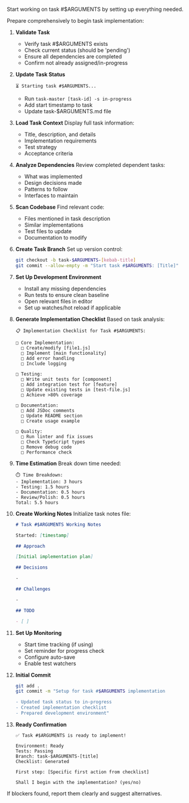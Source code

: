 Start working on task #$ARGUMENTS by setting up everything needed.

Prepare comprehensively to begin task implementation:

1. **Validate Task**

   - Verify task #$ARGUMENTS exists
   - Check current status (should be 'pending')
   - Ensure all dependencies are completed
   - Confirm not already assigned/in-progress

2. **Update Task Status**

   ```
   ⏳ Starting task #$ARGUMENTS...
   ```

   - Run `task-master [task-id] -s in-progress`
   - Add start timestamp to task
   - Update task-$ARGUMENTS.md file

3. **Load Task Context**
   Display full task information:

   - Title, description, and details
   - Implementation requirements
   - Test strategy
   - Acceptance criteria

4. **Analyze Dependencies**
   Review completed dependent tasks:

   - What was implemented
   - Design decisions made
   - Patterns to follow
   - Interfaces to maintain

5. **Scan Codebase**
   Find relevant code:

   - Files mentioned in task description
   - Similar implementations
   - Test files to update
   - Documentation to modify

6. **Create Task Branch**
   Set up version control:

   ```bash
   git checkout -b task-$ARGUMENTS-[kebab-title]
   git commit --allow-empty -m "Start task #$ARGUMENTS: [Title]"
   ```

7. **Set Up Development Environment**

   - Install any missing dependencies
   - Run tests to ensure clean baseline
   - Open relevant files in editor
   - Set up watches/hot reload if applicable

8. **Generate Implementation Checklist**
   Based on task analysis:

   ```
   📋 Implementation Checklist for Task #$ARGUMENTS:

   □ Core Implementation:
     □ Create/modify [file1.js]
     □ Implement [main functionality]
     □ Add error handling
     □ Include logging

   □ Testing:
     □ Write unit tests for [component]
     □ Add integration test for [feature]
     □ Update existing tests in [test-file.js]
     □ Achieve >80% coverage

   □ Documentation:
     □ Add JSDoc comments
     □ Update README section
     □ Create usage example

   □ Quality:
     □ Run linter and fix issues
     □ Check TypeScript types
     □ Remove debug code
     □ Performance check
   ```

9. **Time Estimation**
   Break down time needed:

   ```
   ⏱️ Time Breakdown:
   - Implementation: 3 hours
   - Testing: 1.5 hours
   - Documentation: 0.5 hours
   - Review/Polish: 0.5 hours
   Total: 5.5 hours
   ```

10. **Create Working Notes**
    Initialize task notes file:

    ```markdown
    # Task #$ARGUMENTS Working Notes

    Started: [timestamp]

    ## Approach

    [Initial implementation plan]

    ## Decisions

    -

    ## Challenges

    -

    ## TODO

    - [ ]
    ```

11. **Set Up Monitoring**

    - Start time tracking (if using)
    - Set reminder for progress check
    - Configure auto-save
    - Enable test watchers

12. **Initial Commit**

    ```bash
    git add .
    git commit -m "Setup for task #$ARGUMENTS implementation

    - Updated task status to in-progress
    - Created implementation checklist
    - Prepared development environment"
    ```

13. **Ready Confirmation**

    ```
    ✅ Task #$ARGUMENTS is ready to implement!

    Environment: Ready
    Tests: Passing
    Branch: task-$ARGUMENTS-[title]
    Checklist: Generated

    First step: [Specific first action from checklist]

    Shall I begin with the implementation? (yes/no)
    ```

If blockers found, report them clearly and suggest alternatives.
